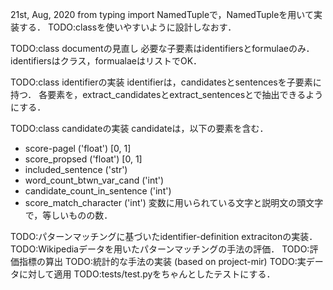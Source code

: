 21st, Aug, 2020
from typing import NamedTupleで，NamedTupleを用いて実装する．
TODO:classを使いやすいように設計しなおす．


TODO:class documentの見直し
必要な子要素はidentifiersとformulaeのみ．
identifiersはクラス，formualaeはリストでOK．

TODO:class identifierの実装
identifierは，candidatesとsentencesを子要素に持つ．
各要素を，extract_candidatesとextract_sentencesとで抽出できるようにする．

TODO:class candidateの実装
candidateは，以下の要素を含む．
- score-pagel ('float') [0, 1]
- score_propsed ('float') [0, 1]
- included_sentence ('str')
- word_count_btwn_var_cand ('int')
- candidate_count_in_sentence ('int')
- score_match_character ('int')
  変数に用いられている文字と説明文の頭文字で，等しいものの数．




TODO:パターンマッチングに基づいたidentifier-definition extracitonの実装．
TODO:Wikipediaデータを用いたパターンマッチングの手法の評価．
TODO:評価指標の算出
TODO:統計的な手法の実装 (based on project-mir)
TODO:実データに対して適用
TODO:tests/test.pyをちゃんとしたテストにする．

